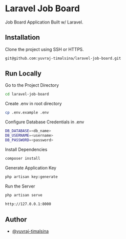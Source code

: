 
# Laravel Job Board

 Job Board Application Built w/ Laravel.

## Installation

Clone the project using SSH or HTTPS.

```bash
git@github.com:yuvraj-timalsina/laravel-job-board.git
```
    
## Run Locally

Go to the Project Directory

```bash
cd laravel-job-board
```

Create .env in root directory

```bash
cp .env.example .env
```

Configure Database Credentials in .env

```bash
DB_DATABASE=<db_name>
DB_USERNAME=<username>
DB_PASSWORD=<password>
```

Install Dependencies

```bash
composer install
```

Generate Application Key

```bash
php artisan key:generate
```

Run the Server

```bash
php artisan serve
  
http://127.0.0.1:8000
```

## Author

- [@yuvraj-timalsina](https://www.github.com/yuvraj-timalsina)
